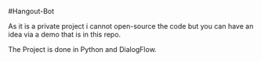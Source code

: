 #Hangout-Bot

As it is a private project i cannot open-source the code but you can have an idea via a demo that is in this repo.

The Project is done in Python and DialogFlow. 
